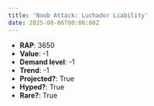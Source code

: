 ```yaml
---
title: 'Noob Attack: Luchador Liability'
date: 2025-08-06T00:00:00Z
---
```

- **RAP**: 3650
- **Value**: -1
- **Demand level**: -1
- **Trend**: -1
- **Projected?**: True
- **Hyped?**: True
- **Rare?**: True
